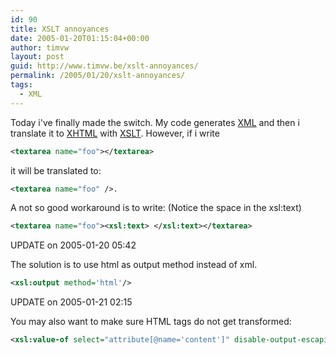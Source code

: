 ```yaml
---
id: 90
title: XSLT annoyances
date: 2005-01-20T01:15:04+00:00
author: timvw
layout: post
guid: http://www.timvw.be/xslt-annoyances/
permalink: /2005/01/20/xslt-annoyances/
tags:
  - XML
---
```

Today i've finally made the switch. My code generates [XML](http://www.w3.org/XML/) and then i translate it to [XHTML](http://www.w3.org/TR/xhtml1/) with [XSLT](http://www.w3.org/TR/xslt). However, if i write 

```xml
<textarea name="foo"></textarea>
```

it will be translated to:

```xml
<textarea name="foo" />.
```

A not so good workaround is to write: (Notice the space in the xsl:text)

```xml
<textarea name="foo"><xsl:text> </xsl:text></textarea>
```

UPDATE on 2005-01-20 05:42
  
The solution is to use html as output method instead of xml.

```xml
<xsl:output method='html'/>
```

UPDATE on 2005-01-21 02:15
  
You may also want to make sure HTML tags do not get transformed:

```xml
<xsl:value-of select="attribute[@name='content']" disable-output-escaping="yes"/>
```
